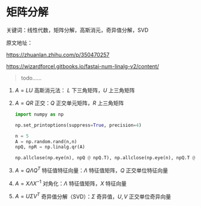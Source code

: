 # 矩阵分解

关键词：线性代数，矩阵分解，高斯消元，奇异值分解，SVD

原文地址：

https://zhuanlan.zhihu.com/p/350470257

https://wizardforcel.gitbooks.io/fastai-num-linalg-v2/content/



> todo……



1. $A = LU$ 高斯消元法： $L$ 下三角矩阵，$U$ 上三角矩阵

2. $A=QR$ 正交：$Q$ 正交单元矩阵，$R$ 上三角矩阵

   ```python
   import numpy as np
   
   np.set_printoptions(suppress=True, precision=4)
   
   n = 5
   A = np.random.rand(n,n)
   npQ, npR = np.linalg.qr(A)
   
   np.allclose(np.eye(n), npQ @ npQ.T), np.allclose(np.eye(n), npQ.T @ npQ) # 检查Q是正交的
   ```

3. $A=Q \Lambda Q^T$ 特征值特征向量：$\Lambda$ 特征值矩阵，$Q$ 正交单位特征向量

4. $A = X \Lambda X^{-1}$ 对角化：$\Lambda$ 特征值矩阵，$X$ 特征向量

5. $A = U \Sigma V^T$ 奇异值分解（SVD）：$\Sigma$ 奇异值，$U,V$ 正交单位奇异向量